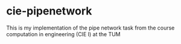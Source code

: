 # cie-pipenetwork
This is my implementation of the pipe network task from the course computation in engineering (CIE I) at the TUM
